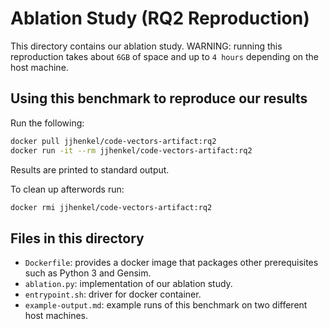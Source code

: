 # Ablation Study (RQ2 Reproduction)

This directory contains our ablation study. WARNING: running this reproduction takes about `6GB` of space and up to `4 hours` depending on the host machine.

## Using this benchmark to reproduce our results

Run the following:

```bash
docker pull jjhenkel/code-vectors-artifact:rq2
docker run -it --rm jjhenkel/code-vectors-artifact:rq2
```

Results are printed to standard output. 

To clean up afterwords run:

```bash
docker rmi jjhenkel/code-vectors-artifact:rq2
```

## Files in this directory

 - `Dockerfile`: provides a docker image that packages other prerequisites such as Python 3 and Gensim.
 - `ablation.py`: implementation of our ablation study.
 - `entrypoint.sh`: driver for docker container.
 - `example-output.md`: example runs of this benchmark on two different host machines.

